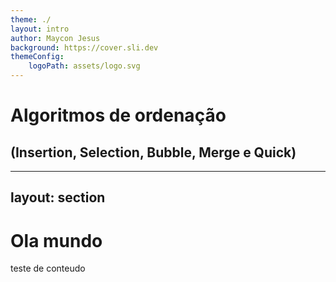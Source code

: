 ```yaml
---
theme: ./
layout: intro
author: Maycon Jesus
background: https://cover.sli.dev
themeConfig:
    logoPath: assets/logo.svg
---
```


# Algoritmos de ordenação

## (Insertion, Selection, Bubble, Merge e Quick)

---
layout: section
---

# Ola mundo

teste de conteudo
